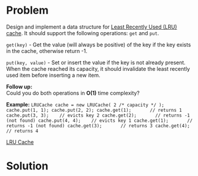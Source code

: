 
# Problem

Design and implement a data structure for [Least Recently Used (LRU)
cache](https://en.wikipedia.org/wiki/Cache_replacement_policies#LRU). It
should support the following operations: `get` and `put`.

`get(key)` - Get the value (will always be positive) of the key if the key
exists in the cache, otherwise return -1.

`put(key, value)` - Set or insert the value if the key is not already present.
When the cache reached its capacity, it should invalidate the least recently
used item before inserting a new item.

**Follow up:**  
Could you do both operations in **O(1)** time complexity?

**Example:**
    ```
    LRUCache cache = new LRUCache( 2 /* capacity */ );
    cache.put(1, 1);
    cache.put(2, 2);
    cache.get(1);       // returns 1
    cache.put(3, 3);    // evicts key 2
    cache.get(2);       // returns -1 (not found)
    cache.put(4, 4);    // evicts key 1
    cache.get(1);       // returns -1 (not found)
    cache.get(3);       // returns 3
    cache.get(4);       // returns 4
    ```



[LRU Cache](https://leetcode.com/problems/lru-cache)

# Solution



